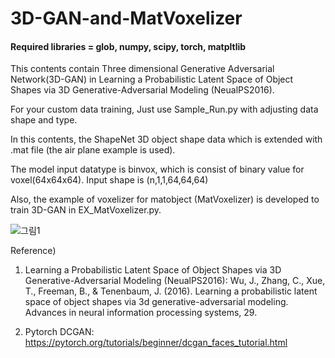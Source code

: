 # 3D-GAN-and-MatVoxelizer
<h4>Required libraries = glob, numpy, scipy, torch, matpltlib</h4>



This contents contain Three dimensional Generative Adversarial Network(3D-GAN) in Learning a Probabilistic Latent Space of Object Shapes via 3D Generative-Adversarial Modeling (NeualPS2016).

For your custom data training, Just use Sample_Run.py with adjusting data shape and type.

In this contents, the ShapeNet 3D object shape data which is extended with .mat file (the air plane example is used).

The model input datatype is binvox, which is consist of binary value for voxel(64x64x64). Input shape is (n,1,1,64,64,64)

Also, the example of voxelizer for matobject (MatVoxelizer) is developed to train 3D-GAN in EX_MatVoxelizer.py. 


![그림1](https://user-images.githubusercontent.com/62490138/174087387-00c5975e-cecd-4dea-ad9f-8403cfc24680.png)




Reference)

1. Learning a Probabilistic Latent Space of Object Shapes via 3D Generative-Adversarial Modeling (NeualPS2016): Wu, J., Zhang, C., Xue, T., Freeman, B., & Tenenbaum, J. (2016). Learning a probabilistic latent space of object shapes via 3d generative-adversarial modeling. Advances in neural information processing systems, 29.

2. Pytorch DCGAN: https://pytorch.org/tutorials/beginner/dcgan_faces_tutorial.html
